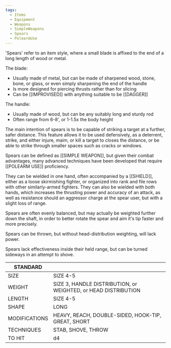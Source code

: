 ```yaml
---
tags:
  - Items
  - Equipment
  - Weapons
  - SimpleWeapons
  - Spears
  - PolearmUse
---
```

'Spears' refer to an item style, where a small blade is affixed to the end of a long length of wood or metal.

The blade:
- Usually made of metal, but can be made of sharpened wood, stone, bone, or glass, or even simply sharpening the end of the handle
- Is more designed for piercing thrusts rather than for slicing
- Can be [[IMPROVISED]] with anything suitable to be [[DAGGER]]

The handle:
- Usually made of wood, but can be any suitably long and sturdy rod
- Often range from 6-8', or 1-1.5x the body height

The main intention of spears is to be capable of striking a target at a further, safer distance. This feature allows it to be used defensively, as a deterrent, strike, and either injure, maim, or kill a target to closes the distance, or be able to strike through smaller spaces such as cracks or windows.

Spears can be defined as [[SIMPLE WEAPON]], but given their combat advantages, many advanced techniques have been developed that require [[POLEARM USE]] proficiency.

They can be wielded in one hand, often accompanied by a [[SHIELD]], either as a loose skirmishing fighter, or organized into rank and file rows with other similarly-armed fighters.
They can also be wielded with both hands, which increases the thrusting power and accuracy of an attack, as well as resistance should an aggressor charge at the spear user, but with a slight loss of range.

Spears are often evenly balanced, but may actually be weighted further down the shaft, in order to better rotate the spear and aim it's tip faster and more precisely.

Spears can be thrown, but without head-distribution weighting, will lack power.

Spears lack effectiveness inside their held range, but can be turned sideways in an attempt to shove.

| STANDARD      |                                                                |
| ------------- | -------------------------------------------------------------- |
| SIZE          | SIZE 4-5                                                       |
| WEIGHT        | SIZE 3, HANDLE DISTRIBUTION, or WEIGHTED, or HEAD DISTRIBUTION |
| LENGTH        | SIZE 4-5                                                       |
| SHAPE         | LONG                                                           |
| MODIFICATIONS | HEAVY, REACH, DOUBLE-SIDED, HOOK-TIP, GREAT, SHORT             |
| TECHNIQUES    | STAB, SHOVE, THROW                                             |
| TO HIT        | d4                                                             |
